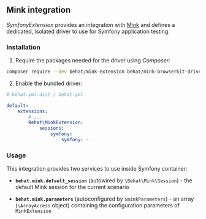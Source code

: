 ## Mink integration

*SymfonyExtension* provides an integration with [Mink](https://github.com/minkphp/Mink) and defines a dedicated,
isolated driver to use for Symfony application testing.

### Installation

1. Require the packages needed for the driver using *Composer*:

```bash
composer require --dev behat/mink-extension behat/mink-browserkit-driver
```

2. Enable the bundled driver:

```yaml
# behat.yml.dist / behat.yml

default:
    extensions:
        # ...
        Behat\MinkExtension:
            sessions:
                symfony:
                    symfony: ~
```

### Usage

This integration provides two services to use inside Symfony container:

 * **`behat.mink.default_session`** (autowired by `\Behat\Mink\Session`) - the default Mink session for the current scenario
 
 * **`behat.mink.parameters`** (autoconfigured by `$minkParameters`) - an array (`\ArrayAccess` object) containing the 
 configuration parameters of `MinkExtension`
